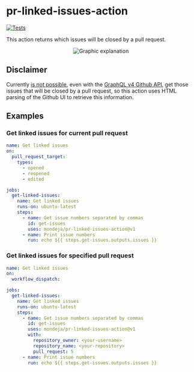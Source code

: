 # pr-linked-issues-action

[![Tests][tests-image]][tests-link]

This action returns which issues will be closed by a pull request.

<p align="center">
  <img src="https://raw.githubusercontent.com/mondeja/pr-linked-issues-action/master/graphic-explanation.png" alt="Graphic explanation"></a>
</p>

## Disclaimer

Currently [is not possible][support-ref-closed-issues], even with the
[GraphQL v4 Github API][graphql-api], get those issues that will be closed by a
pull request, so this action uses HTML parsing of the Github UI to retrieve
this information.

## Examples

### Get linked issues for current pull request

```yaml
name: Get linked issues
on:
  pull_request_target:
    types:
      - opened
      - reopened
      - edited

jobs:
  get-linked-issues:
    name: Get linked issues
    runs-on: ubuntu-latest
    steps:
      - name: Get issue numbers separated by commas
        id: get-issues
        uses: mondeja/pr-linked-issues-action@v1
      - name: Print issue numbers
        run: echo ${{ steps.get-issues.outputs.issues }}
```

### Get linked issues for specified pull request

```yaml
name: Get linked issues
on:
  workflow_dispatch:

jobs:
  get-linked-issues:
    name: Get linked issues
    runs-on: ubuntu-latest
    steps:
      - name: Get issue numbers separated by commas
        id: get-issues
        uses: mondeja/pr-linked-issues-action@v1
        with:
          repository_owner: <your-username>
          repository_name: <your-repository>
          pull_request: 5
      - name: Print issue numbers
        run: echo ${{ steps.get-issues.outputs.issues }}
```

[support-ref-closed-issues]: https://github.community/t/support-for-discovering-referenced-and-to-be-closed-issues-from-a-pr/14354/4
[graphql-api]: https://docs.github.com/en/graphql
[tests-image]: https://img.shields.io/github/workflow/status/mondeja/pr-linked-issues-action/CI?logo=github&label=tests
[tests-link]: https://github.com/mondeja/pr-linked-issues-action/actions?query=workflow%3ACI

